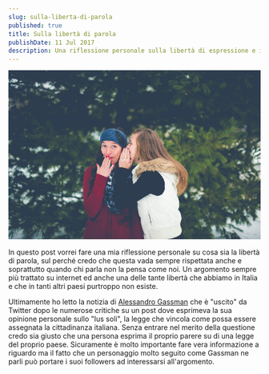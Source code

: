 ```yaml
---
slug: sulla-liberta-di-parola
published: true 
title: Sulla libertà di parola
publishDate: 11 Jul 2017
description: Una riflessione personale sulla libertà di espressione e il rispetto delle opinioni
---
```


![Libertà di parola](../assets/liberta_di_parola.jpg)

In questo post vorrei fare una mia riflessione personale su cosa sia la libertà di parola, sul perché credo che questa vada sempre rispettata anche e soprattutto quando chi parla non la pensa come noi. Un argomento sempre più trattato su internet ed anche una delle tante libertà che abbiamo in Italia e che in tanti altri paesi purtroppo non esiste.

<!--more-->

Ultimamente ho letto la notizia di [Alessandro Gassman](https://twitter.com/gassmangassmann) che è "uscito" da Twitter dopo le numerose critiche su un post dove esprimeva la sua opinione personale sullo "Ius soli", la legge che vincola come possa essere assegnata la cittadinanza italiana. Senza entrare nel merito della questione credo sia giusto che una persona esprima il proprio parere su di una legge del proprio paese. Sicuramente è molto importante fare vera informazione a riguardo ma il fatto che un personaggio molto seguito come Gassman ne parli può portare i suoi followers ad interessarsi all'argomento.
